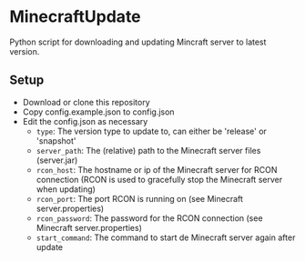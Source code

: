 # MinecraftUpdate
Python script for downloading and updating Mincraft server to latest version.

## Setup
- Download or clone this repository
- Copy config.example.json to config.json
- Edit the config.json as necessary
    - `type`: The version type to update to, can either be 'release' or 'snapshot'
    - `server_path`: The (relative) path to the Minecraft server files (server.jar)
    - `rcon_host`: The hostname or ip of the Minecraft server for RCON connection (RCON is used to gracefully stop the Minecraft server when updating)
    - `rcon_port`: The port RCON is running on (see Minecraft server.properties)
    - `rcon_password`: The password for the RCON connection (see Minecraft server.properties)
    - `start_command`: The command to start de Minecraft server again after update
